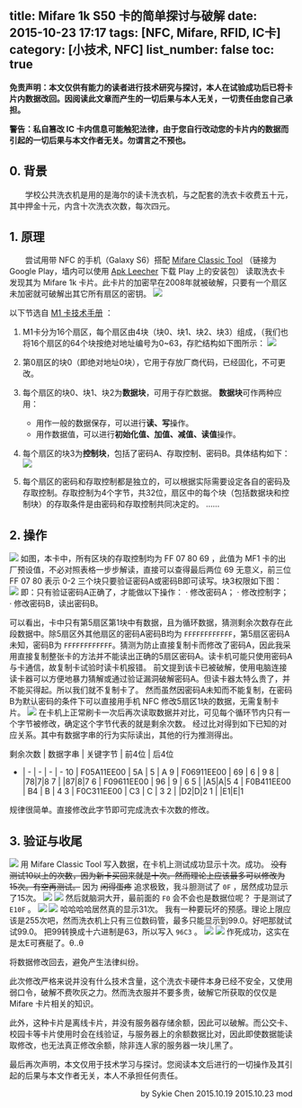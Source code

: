title: Mifare 1k S50 卡的简单探讨与破解
date: 2015-10-23 17:17
tags: [NFC, Mifare, RFID, IC卡]
category: [小技术, NFC]
list_number: false
toc: true
---
**免责声明：本文仅供有能力的读者进行技术研究与探讨，本人在试验成功后已将卡片内数据改回。因阅读此文章而产生的一切后果与本人无关，一切责任由您自己承担。**

**警告：私自篡改 IC 卡内信息可能触犯法律，由于您自行改动您的卡片内的数据而引起的一切后果与本文作者无关。勿谓言之不预也。**

## 0. 背景 ##
&emsp;&emsp;学校公共洗衣机是用的是海尔的读卡洗衣机，与之配套的洗衣卡收费五十元，其中押金十元，内含十次洗衣次数，每次四元。

<!-- more-->
## 1. 原理 ##
&emsp;&emsp;尝试用带 NFC 的手机（Galaxy S6）搭配 [Mifare Classic Tool](https://play.google.com/store/apps/details?id=de.syss.MifareClassicTool) （链接为 Google Play，墙内可以使用 [Apk Leecher](http://apkleecher.com/) 下载 Play 上的安装包） 读取洗衣卡发现其为 Mifare 1k 卡片。此卡片的加密早在2008年就被破解，只要有一个扇区未加密就可破解出其它所有扇区的密钥。
![](http://img.devchen.com/blogimg/20151019-nfc-mod/1.png)

以下节选自 [M1 卡技术手册](http://read.pudn.com/downloads102/doc/420451/M1%E5%8D%A1%E6%8A%80%E6%9C%AF%E6%89%8B%E5%86%8C[1].doc.doc) ：
1. M1卡分为16个扇区，每个扇区由4块（块0、块1、块2、块3）组成，（我们也将16个扇区的64个块按绝对地址编号为0~63，存贮结构如下图所示：
![](http://img.devchen.com/blogimg/20151019-nfc-mod/2.png)
2. 第0扇区的块0（即绝对地址0块），它用于存放厂商代码，已经固化，不可更改。
3. 每个扇区的块0、块1、块2为**数据块**，可用于存贮数据。
**数据块**可作两种应用：

	- 用作一般的数据保存，可以进行**读、写**操作。
	- 用作数据值，可以进行**初始化值、加值、减值、读值**操作。

4. 每个扇区的块3为**控制块**，包括了密码A、存取控制、密码B。具体结构如下：
![](http://img.devchen.com/blogimg/20151019-nfc-mod/3.png)
5. 每个扇区的密码和存取控制都是独立的，可以根据实际需要设定各自的密码及存取控制。存取控制为4个字节，共32位，扇区中的每个块（包括数据块和控制块）的存取条件是由密码和存取控制共同决定的。
……

## 2. 操作 ##
![](http://img.devchen.com/blogimg/20151019-nfc-mod/4.png)
如图，本卡中，所有区块的存取控制均为 FF 07 80 69 ，此值为 MF1 卡的出厂预设值，不必对照表格一步步解读，直接可以查得最后两位 69 无意义，前三位 FF 07 80 表示 0-2 三个块只要验证密码A或密码B即可读写。块3权限如下图：
![](http://img.devchen.com/blogimg/20151019-nfc-mod/5.png)
即：只有验证密码A正确了，才能做以下操作：
· 修改密码A；
· 修改控制字；
· 修改密码B，读出密码B。

可以看出，卡中只有第5扇区第1块中有数据，且为循环数据，猜测剩余次数存在此段数据中。除5扇区外其他扇区的密码A密码B均为 `FFFFFFFFFFFF`，第5扇区密码A未知，密码B为 `FFFFFFFFFFFF`。猜测为防止直接复制卡而修改了密码A，因此我采用直接复制整张卡的方法并不能读出正确的5扇区密码A。读卡机可能只使用密码A与卡通信，故复制卡试验时读卡机报错。
前文提到该卡已被破解，使用电脑连接读卡器可以方便地暴力猜解或通过验证漏洞破解密码A。但读卡器太特么贵了，并不能买得起。所以我们就不复制卡了。
然而虽然因密码A未知而不能复制，在密码B为默认密码的条件下可以直接用手机 NFC 修改5扇区1块的数据，无需复制卡片。
![](http://img.devchen.com/blogimg/20151019-nfc-mod/6.png)
在卡机上正常刷卡一次后再次读取数据并对比，可见每个循环节内只有一个字节被修改，确定这个字节代表的就是剩余次数。
经过比对得到如下已知的对应关系。其中有数据字串的行为实际读出，其他的行为推测得出。

剩余次数 | 数据字串 | 关键字节 | 前4位 | 后4位
- | - | - | - | -
10 | F05A11EE00 | 5A | 5 | A
9 | F06911EE00 | 69 | 6 | 9
8 | |78|7|8
7 | |87|8|7
6 | F09611EE00 | 96 | 9 | 6
5 | |A5|A|5
4 | F0B411EE00 | B4 | B | 4
3 | F0C311EE00 | C3 | C | 3
2 | |D2|D|2
1 | |E1|E|1

规律很简单。直接修改此字节即可完成洗衣卡次数的修改。

## 3. 验证与收尾 ##

![](http://img.devchen.com/blogimg/20151019-nfc-mod/7.png)
用 Mifare Classic Tool 写入数据，在卡机上测试成功显示十次。成功。
~~没有测试10以上的次数，因为新卡买回来就是十次。然而理论上应该最多可以修改为15次。有空再测试。~~
因为 ~~闲得蛋疼~~ 追求极致，我斗胆测试了 `0F` ，居然成功显示了15次。
![](http://img.devchen.com/blogimg/20151019-nfc-mod/8.png)
![](http://img.devchen.com/blogimg/20151019-nfc-mod/9.png)
然后就脑洞大开，最前面的 `F0` 会不会也是数据位呢？
于是测试了 `E10F` 。
![](http://img.devchen.com/blogimg/20151019-nfc-mod/10.png)
![](http://img.devchen.com/blogimg/20151019-nfc-mod/11.png)
哈哈哈哈居然真的显示31次。
我有一种要玩坏的预感。理论上限应该是255次吧，然而洗衣机上只有三位数码管，最多只能显示到99.0。好吧那就试试99.0。
把99转换成十六进制是63，所以写入 `96C3` 。
![](http://img.devchen.com/blogimg/20151019-nfc-mod/12.png)
![](http://img.devchen.com/blogimg/20151019-nfc-mod/13.png)
作死成功，这实在是太E可赛艇了。θ..θ

将数据修改回去，避免产生法律纠纷。

此次修改严格来说并没有什么技术含量，这个洗衣卡硬件本身已经不安全，又使用弱口令，破解不费吹灰之力。然而洗衣服并不要多贵，破解它所获取的仅仅是 Mifare 卡片相关的知识。

此外，这种卡片是离线卡片，并没有服务器存储余额，因此可以破解。而公交卡、校园卡等卡片使用时会在线验证，与服务器上的余额数据比对，因此即使数据能读取修改，也无法真正修改余额，除非连人家的服务器一块儿黑了。

最后再次声明，本文仅用于技术学习与探讨。您阅读本文后进行的一切操作及其引起的后果与本文作者无关，本人不承担任何责任。


<p align = right>
by Sykie Chen
2015.10.19
2015.10.23 mod
</p>